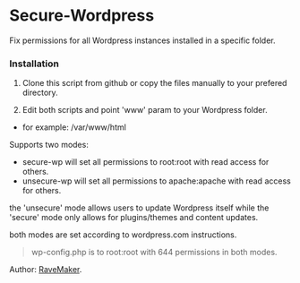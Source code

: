 Secure-Wordpress
================

Fix permissions for all Wordpress instances installed in a specific folder.

### Installation

1. Clone this script from github or copy the files manually to your prefered directory.

2. Edit both scripts and point 'www' param to your Wordpress folder.
- for example: /var/www/html  

Supports two modes:
- secure-wp will set all permissions to root:root with read access for others.
- unsecure-wp will set all permissions to apache:apache with read access for others. 

the 'unsecure' mode allows users to update Wordpress itself while the 'secure' mode only allows for plugins/themes and content updates.

both modes are set according to wordpress.com instructions.

> wp-config.php is to root:root with 644 permissions in both modes. 

Author: [RaveMaker][RaveMaker].

[RaveMaker]: http://ravemaker.net
 
